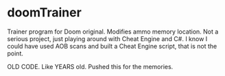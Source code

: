 # doomTrainer
Trainer program for Doom original. Modifies ammo memory location. Not a serious project, just playing around with Cheat Engine and C#. I know I could have used AOB scans and built a Cheat Engine script, that is not the point.

OLD CODE. Like YEARS old. Pushed this for the memories.
